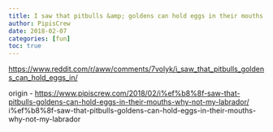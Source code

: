 ```yaml
---
title: I️ saw that pitbulls &amp; goldens can hold eggs in their mouths, why not my labrador ?
author: PipisCrew
date: 2018-02-07
categories: [fun]
toc: true
---
```


https://www.reddit.com/r/aww/comments/7volyk/i_saw_that_pitbulls_goldens_can_hold_eggs_in/

origin - https://www.pipiscrew.com/2018/02/i%ef%b8%8f-saw-that-pitbulls-goldens-can-hold-eggs-in-their-mouths-why-not-my-labrador/ i%ef%b8%8f-saw-that-pitbulls-goldens-can-hold-eggs-in-their-mouths-why-not-my-labrador